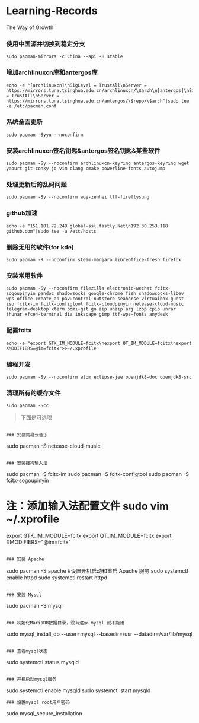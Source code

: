 # Learning-Records
The Way of Growth

### 使用中国源并切换到稳定分支

```
sudo pacman-mirrors -c China --api -B stable
```

### 增加archlinuxcn库和antergos库

```
echo -e "[archlinuxcn]\nSigLevel = TrustAll\nServer = https://mirrors.tuna.tsinghua.edu.cn/archlinuxcn/\$arch\n[antergos]\nSigLevel = TrustAll\nServer = https://mirrors.tuna.tsinghua.edu.cn/antergos/\$repo/\$arch"|sudo tee -a /etc/pacman.conf
```

### 系统全面更新
```
sudo pacman -Syyu --noconfirm
```

### 安装archlinuxcn签名钥匙&antergos签名钥匙&某些软件
```
sudo pacman -Sy --noconfirm archlinuxcn-keyring antergos-keyring wget yaourt git conky jq vim clang cmake powerline-fonts autojump
```

### 处理更新后的乱码问题
```
sudo pacman -Sy --noconfirm wqy-zenhei ttf-fireflysung
```

### github加速
```
echo -e "151.101.72.249 global-ssl.fastly.Net\n192.30.253.118 github.com"|sudo tee -a /etc/hosts
```


### 删除无用的软件(for kde)
```
sudo pacman -R --noconfirm steam-manjaro libreoffice-fresh firefox
```


### 安装常用软件
```
sudo pacman -Sy --noconfirm filezilla electronic-wechat fcitx-sogoupinyin pandoc shadowsocks google-chrome fish shadowsocks-libev wps-office create_ap pavucontrol nutstore seahorse virtualbox-guest-iso fcitx-im fcitx-configtool fcitx-cloudpinyin netease-cloud-music telegram-desktop xterm bomi-git go zip unzip arj lzop cpio unrar thunar xfce4-terminal dia inkscape gimp ttf-wps-fonts anydesk
```


### 配置fcitx
```
echo -e "export GTK_IM_MODULE=fcitx\nexport QT_IM_MODULE=fcitx\nexport XMODIFIERS=@im=fcitx">>~/.xprofile
```



### 编程开发
```
sudo pacman -Sy --noconfirm atom eclipse-jee openjdk8-doc openjdk8-src 
```

### 清理所有的缓存文件
```
sudo pacman -Scc 
```

> 下面是可选项
```

### 安装网易云音乐
```
sudo pacman -S netease-cloud-music
```

### 安装搜狗输入法

```
sudo pacman -S fcitx-im
sudo pacman -S fcitx-configtool
sudo pacman -S fcitx-sogoupinyin
# 注：添加输入法配置文件 sudo vim ~/.xprofile
export GTK_IM_MODULE=fcitx
export QT_IM_MODULE=fcitx
export XMODIFIERS="@im=fcitx"
```

### 安装 Apache
```
sudo pacman -S apache
#设置开机启动和重启 Apache 服务
sudo systemctl enable httpd
sudo systemctl restart httpd
```

### 安装 Mysql
```
sudo pacman -S mysql
```

### 初始化MariaDB数据目录，没有这步 mysql 就不能用
```
sudo mysql_install_db --user=mysql --basedir=/usr --datadir=/var/lib/mysql
```

### 查看mysql状态
```
sudo systemctl status mysqld
```

### 开机启动mysql服务
```
sudo systemctl enable mysqld
sudo systemctl start mysqld
```
### 设置mysql root用户密码
```
sudo mysql_secure_installation
```